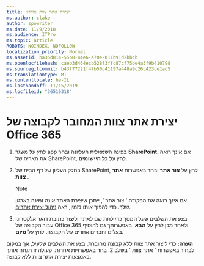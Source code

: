 ```yaml
---
title: יצירת אתר צוות מודרני
ms.author: clake
author: spowriter
ms.date: 11/9/2018
ms.audience: ITPro
ms.topic: article
ROBOTS: NOINDEX, NOFOLLOW
localization_priority: Normal
ms.assetid: ba35d814-55b8-44e6-a70e-011b91d2bbcb
ms.openlocfilehash: caeb3d464ecb528f3ffc87cf75be4a3f9b410798
ms.sourcegitcommit: b43f77221f47b50c41197a448a9c26c423ce1ad5
ms.translationtype: MT
ms.contentlocale: he-IL
ms.lasthandoff: 11/15/2019
ms.locfileid: "36516318"
---
```

# <a name="create-an-office-365-group-connected-team-site"></a>יצירת אתר צוות המחובר לקבוצה של Office 365

1. לחץ על משגר app בפינה השמאלית העליונה ובחר **SharePoint**. אם אינך רואה את האריח של SharePoint, לחץ על **כל היישומים**.
    
2. בחלק העליון של דף הבית של SharePoint, לחץ על **צור אתר** ובחר באפשרות **אתר צוות** . 
    
    > [!NOTE]
    > אם אינך רואה את הפקודה ' צור אתר ', ייתכן שיצירת האתר אינה זמינה בארגון שלך. כדי להפוך אותו לזמין, ראה [ניהול יצירת אתרים](https://go.microsoft.com/fwlink/?linkid=2009644). 
  
3. בצע את השלבים שעל המסך כדי לתת שם לאתר וליצור כתובת דואר אלקטרוני עבור הקבוצה של Office 365 ולאחר מכן לחץ על **הבא**. באפשרותך גם להוסיף בעלים וחברים אחרים של הקבוצה. לחץ על **סיום**.
  
 **הערה:** כדי ליצור אתר צוות ללא קבוצה מחוברת, בצע את השלבים שלעיל, אך במקום לבחור באפשרות ' אתר צוות ' בשלב 2. בחר באפשרויות אחרות. פעולה זו תנחה אותך באמצעות יצירת אתר צוות ללא קבוצה. 
    

